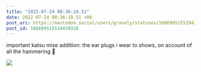 ```yaml
---
title: "2022-07-24 00:36:18.51"
date: 2022-07-24 00:36:18.51 +00
post_uri: https://mastodon.social/users/gravely/statuses/108699515519439328
post_id: 108699515519439328
---
```

important katsu mise addition: the ear plugs i wear to shows, on account of all the hammering 🦺


![](/images/108699515403985014.jpg)

